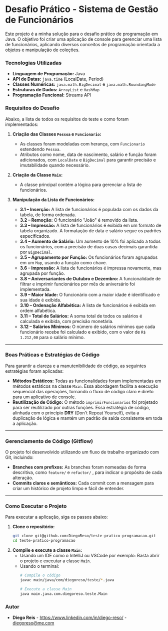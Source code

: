 # Desafio Prático - Sistema de Gestão de Funcionários

Este projeto é a minha solução para o desafio prático de programação em Java. O objetivo foi criar uma aplicação de console para gerenciar uma lista de funcionários, aplicando diversos conceitos de programação orientada a objetos e manipulação de coleções.

### Tecnologias Utilizadas

* **Linguagem de Programação:** Java
* **API de Datas:** `java.time` (LocalDate, Period)
* **Classes Numéricas:** `java.math.BigDecimal` e `java.math.RoundingMode`
* **Estruturas de Dados:** `ArrayList` e `HashMap`
* **Programação Funcional:** Streams API

### Requisitos do Desafio

Abaixo, a lista de todos os requisitos do teste e como foram implementados:

1.  **Criação das Classes `Pessoa` e `Funcionario`:**
    * As classes foram modeladas com herança, com `Funcionario` estendendo `Pessoa`.
    * Atributos como nome, data de nascimento, salário e função foram adicionados, com `LocalDate` e `BigDecimal` para garantir precisão e imutabilidade quando necessário.

2.  **Criação da Classe `Main`:**
    * A classe principal contém a lógica para gerenciar a lista de funcionários.

3.  **Manipulação da Lista de Funcionários:**
    * **3.1 – Inserção:** A lista de funcionários é populada com os dados da tabela, de forma ordenada.
    * **3.2 – Remoção:** O funcionário "João" é removido da lista.
    * **3.3 – Impressão:** A lista de funcionários é exibida em um formato de tabela organizado. A formatação de data e salário segue os padrões especificados.
    * **3.4 – Aumento de Salário:** Um aumento de 10% foi aplicado a todos os funcionários, com a precisão de duas casas decimais garantida por `BigDecimal`.
    * **3.5 – Agrupamento por Função:** Os funcionários foram agrupados em um `Map`, usando a função como chave.
    * **3.6 – Impressão:** A lista de funcionários é impressa novamente, mas agrupada por função.
    * **3.8 – Aniversariantes de Outubro e Dezembro:** A funcionalidade de filtrar e imprimir funcionários por mês de aniversário foi implementada.
    * **3.9 – Maior Idade:** O funcionário com a maior idade é identificado e sua idade é exibida.
    * **3.10 – Ordenação Alfabética:** A lista de funcionários é exibida em ordem alfabética.
    * **3.11 – Total de Salários:** A soma total de todos os salários é calculada e exibida, com precisão monetária.
    * **3.12 – Salários Mínimos:** O número de salários mínimos que cada funcionário recebe foi calculado e exibido, com o valor de `R$ 1.212,00` para o salário mínimo.
---


### Boas Práticas e Estratégias de Código
Para garantir a clareza e a manutenibilidade do código, as seguintes estratégias foram aplicadas:

* **Métodos Estáticos:** Todas as funcionalidades foram implementadas em métodos estáticos na classe `Main`. Essa abordagem facilita a execução sequencial das operações, tornando o fluxo de código claro e direto para um aplicativo de console.
* **Reutilização de Código:** O método `imprimirFuncionarios` foi projetado para ser reutilizado por outras funções. Essa estratégia de código, alinhada com o princípio **DRY** (Don't Repeat Yourself), evita a duplicação de lógica e mantém um padrão de saída consistente em toda a aplicação.

---

### Gerenciamento de Código (Gitflow)

O projeto foi desenvolvido utilizando um fluxo de trabalho organizado com Git, incluindo:

* **Branches com prefixos:** As branches foram nomeadas de forma descritiva, como `feature/` e `refactor/` , para indicar o propósito de cada alteração.
* **Commits claros e semânticos:** Cada commit com a mensagem para criar um histórico de projeto limpo e fácil de entender.
---

### Como Executar o Projeto

Para executar a aplicação, siga os passos abaixo:

1.  **Clone o repositório:**
    ```bash
    git clone git@github.com:DiegoReso/teste-pratico-programacao.git
    cd teste-pratico-programacao
    ```
2.  **Compile e execute a classe `Main`:**
    * Usando um IDE como o IntelliJ ou VSCode por exemplo: Basta abrir o projeto e executar a classe `Main`.
    * Usando o terminal:
        ```bash
        # Compile o código
        javac main/java/com/diegoreso/teste/*.java

        # Execute a classe Main
        java main.java.com.diegoreso.teste.Main
        ```

### Autor

* **Diego Reis** - https://www.linkedin.com/in/diego-reso/ - diegoreso@me.com
